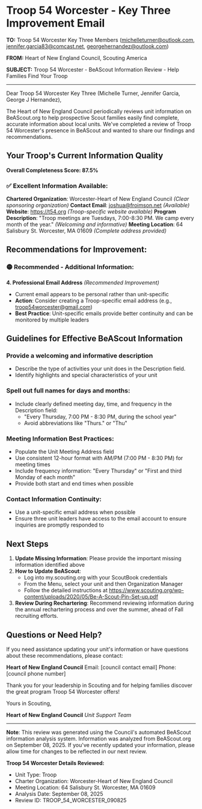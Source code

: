 # Troop 54 Worcester - Key Three Improvement Email

**TO:** Troop 54 Worcester Key Three Members (michelleturner@outlook.com, jennifer.garcia83@comcast.net, georgehernandez@outlook.com)

**FROM:** Heart of New England Council, Scouting America

**SUBJECT:** Troop 54 Worcester - BeAScout Information Review - Help Families Find Your Troop

---

Dear Troop 54 Worcester Key Three (Michelle Turner, Jennifer Garcia, George J Hernandez),

The Heart of New England Council periodically reviews unit information on BeAScout.org to help prospective Scout families easily find complete, accurate information about local units. We've completed a review of Troop 54 Worcester's presence in BeAScout and wanted to share our findings and recommendations.

## Your Troop's Current Information Quality

**Overall Completeness Score: 87.5%**

### ✅ **Excellent Information Available:**
**Chartered Organization**: Worcester-Heart of New England Council *(Clear sponsoring organization)*
**Contact Email**: joshua@froimson.net *(Available)*
**Website**: https://t54.org *(Troop-specific website available)*
**Program Description**: "Troop meetings are Tuesdays, 7:00-8:30 PM. We camp every month of the year." *(Welcoming and informative)*
**Meeting Location**: 64 Salisbury St. Worcester, MA 01609 *(Complete address provided)*

## Recommendations for Improvement:

### 🟡 **Recommended - Additional Information:**

**4. Professional Email Address** *(Recommended Improvement)*
- Current email appears to be personal rather than unit-specific
- **Action**: Consider creating a Troop-specific email address (e.g., troop54worcester@gmail.com)
- **Best Practice**: Unit-specific emails provide better continuity and can be monitored by multiple leaders

## Guidelines for Effective BeAScout Information

### **Provide a welcoming and informative description**
- Describe the type of activities your unit does in the Description field.
- Identify highlights and special characteristics of your unit

### **Spell out full names for days and months:**
- Include clearly defined meeting day, time, and frequency in the Description field:
  - "Every Thursday, 7:00 PM - 8:30 PM, during the school year"
  - Avoid abbreviations like "Thurs." or "Thu"

### **Meeting Information Best Practices:**
- Populate the Unit Meeting Address field
- Use consistent 12-hour format with AM/PM (7:00 PM - 8:30 PM) for meeting times
- Include frequency information: "Every Thursday" or "First and third Monday of each month"
- Provide both start and end times when possible

### **Contact Information Continuity:**
- Use a unit-specific email address when possible
- Ensure three unit leaders have access to the email account to ensure inquiries are promptly responded to

## Next Steps

1. **Update Missing Information**: Please provide the important missing information identified above
2. **How to Update BeAScout**: 
   - Log into my.scouting.org with your ScoutBook credentials
   - From the Menu, select your unit and then Organization Manager
   - Follow the detailed instructions at
     https://www.scouting.org/wp-content/uploads/2020/05/Be-A-Scout-Pin-Set-up.pdf
3. **Review During Rechartering**: Recommend reviewing information during the annual rechartering process and over the summer, ahead of Fall recruiting efforts.

## Questions or Need Help?

If you need assistance updating your unit's information or have questions about these recommendations, please contact:

**Heart of New England Council**
Email: [council contact email]
Phone: [council phone number]

Thank you for your leadership in Scouting and for helping families discover the great program Troop 54 Worcester offers!

Yours in Scouting,

**Heart of New England Council**
*Unit Support Team*

---

**Note**: This review was generated using the Council's automated BeAScout information analysis system. Information was analyzed from BeAScout.org on September 08, 2025. If you've recently updated your information, please allow time for changes to be reflected in our next review.

**Troop 54 Worcester Details Reviewed:**
- Unit Type: Troop
- Charter Organization: Worcester-Heart of New England Council
- Meeting Location: 64 Salisbury St. Worcester, MA 01609
- Analysis Date: September 08, 2025
- Review ID: TROOP_54_WORCESTER_090825